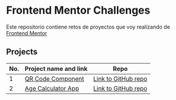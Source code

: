 # Frontend Mentor Challenges

Este repositorio contiene retos de proyectos que voy realizando de [Frontend Mentor](https://www.frontendmentor.io/challenges)

## Projects

| No. | Project name and link                                           | Repo                                                                                          |
| --- | --------------------------------------------------------------- | --------------------------------------------------------------------------------------------- |
| 1   | [QR Code Component](https://qr-code-diloes.netlify.app/)        | [Link to GitHub repo](https://github.com/diloes/frontend_mentor/tree/main/qr-code-component)  |
| 2   | [Age Calculator App](https://age-calculator-diloes.netlify.app) | [Link to GitHub repo](https://github.com/diloes/frontend_mentor/tree/main/age-calculator-app) |
